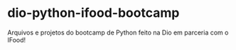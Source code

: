 # dio-python-ifood-bootcamp

Arquivos e projetos do bootcamp de Python feito na Dio em parceria com o IFood!

